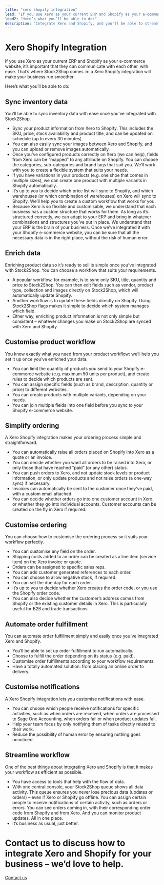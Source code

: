 ```yaml
---
title: "xero shopify integration"
lead: "If you use Xero as your current ERP and Shopify as your e-commerce website, it’s important that they can communicate with each other, with ease. That’s where Stock2Shop comes in: a Xero Shopify integration will make your business run smoother."
lead2: "Here’s what you’ll be able to do:"
description: "Integrate Xero and Shopify, and you'll be able to streamline your workflow, simplify the ordering process and save time - and money. Find out more about how a Xero, Shopify Integration can help your business."
---
```


Xero Shopify Integration
========================

If you use Xero as your current ERP and Shopify as your e-commerce website, it’s important that they can communicate with each other, with ease. That’s where Stock2Shop comes in: a Xero Shopify integration will make your business run smoother.  
  
Here’s what you’ll be able to do:

Sync inventory data
-------------------

You’ll be able to sync inventory data with ease once you’ve integrated with Stock2Shop.

*   Sync your product information from Xero to Shopify. This includes the SKU, price, stock availability and product title, and can be updated on schedule (up to every 30 minutes).
*   You can also easily sync your images between Xero and Shopify, and you can upload or remove images automatically.
*   Once you’ve configured products correctly on Xero (we can help), fields from Xero can be “mapped” to any attribute on Shopify. You can choose the categories, sub-categories and brand tags that suit you. We’ll work with you to create a flexible system that suits your needs.
*   If you have variations in your products (e.g. one shoe that comes in multiple sizes), we can create one product with multiple variants in Shopify automatically.
*   It’s up to you to decide which price list will sync to Shopify, and which warehouses (or which combination of warehouses) on Xero will sync to Shopify. We’ll help you to create a custom workflow that works for you.
*   Because Xero is so flexible and customisable, we understand that each business has a custom structure that works for them. As long as it’s structured correctly, we can adapt to your ERP and bring in whatever combinations and structures you’ve put in place. We understand that your ERP is the brain of your business. Once we’ve integrated it with your Shopify e-commerce website, you can be sure that all the necessary data is in the right place, without the risk of human error.

Enrich data
-----------

Enriching product data so it’s ready to sell is simple once you’ve integrated with Stock2Shop. You can choose a workflow that suits your requirements.

*   A popular workflow, for example, is to sync only SKU, title, quantity and price to Stock2Shop. You can then edit fields such as vendor, product type, collection and images directly on Stock2Shop, which will automatically update Shopify.
*   Another workflow is to update these fields directly on Shopify. Using Stock2Shop flags makes it simple to decide which system manages which field.
*   Either way, enriching product information is not only simple but consistent – whatever changes you make on Stock2Shop are synced with Xero and Shopify.

Customise product workflow
--------------------------

You know exactly what you need from your product workflow: we’ll help you set it up once you’ve enriched your data.

*   You can limit the quantity of products you send to your Shopify e-commerce website (e.g. maximum 50 units per product), and create rules to decide which products are sent.
*   You can assign specific fields (such as brand, description, quantity or price) to different websites.
*   You can create products with multiple variants, depending on your needs.
*   You can join multiple fields into one field before you sync to your Shopify e-commerce website.

Simplify ordering
-----------------

A Xero Shopify integration makes your ordering process simple and straightforward.

*   You can automatically raise all orders placed on Shopify into Xero as a quote or an invoice.
*   You can decide whether you want all orders to be raised into Xero, or only those that have reached “paid” (or any other) status.
*   You can push orders to Xero, and not update stock levels or product information, or only update products and not raise orders (a one-way sync) if necessary.
*   Invoices can automatically be sent to the customer once they’ve paid, with a custom email attached.
*   You can decide whether orders go into one customer account in Xero, or whether they go into individual accounts. Customer accounts can be created on the fly in Xero if required.

Customise ordering
------------------

You can choose how to customise the ordering process so it suits your workflow perfectly.

*   You can customise any field on the order.
*   Shipping costs added to an order can be created as a line item (service item) on the Xero invoice or quote.
*   Orders can be assigned to specific sales reps.
*   You can add customer generated references to each order.
*   You can choose to allow negative stock, if required.
*   You can set the due day for each order.
*   It’s up to you to decide whether Xero creates the order code, or you use the Shopify order code.
*   You can also decide whether the customer’s address comes from Shopify or the existing customer details in Xero. This is particularly useful for B2B and trade transactions.

Automate order fulfillment
--------------------------

You can automate order fulfillment simply and easily once you’ve integrated Xero and Shopify.

*   You’ll be able to set up order fulfillment to run automatically.
*   Choose to fulfill the order depending on its status (e.g. paid).
*   Customise order fulfillments according to your workflow requirements.
*   Have a totally automated solution: from placing an online order to delivery.

Customise notifications
-----------------------

A Xero Shopify integration lets you customise notifications with ease.

*   You can choose which people receive notifications for specific activities, such as when orders are received, when orders are processed to Sage One Accounting, when orders fail or when product updates fail.
*   Help your team focus by only notifying them of tasks directly related to their work.
*   Reduce the possibility of human error by ensuring nothing goes unnoticed.

Streamline workflow
-------------------

One of the best things about integrating Xero and Shopify is that it makes your workflow as efficient as possible.

*   You have access to tools that help with the flow of data.
*   With one central console, your Stock2Shop queue shows all data activity. This queue ensures you never lose precious data (updates or orders) – even if Xero or Shopify go offline. You can assign certain people to receive notifications of certain activity, such as orders or errors. You can see orders coming in, with their corresponding order code from Shopify and from Xero. And you can monitor product updates. All in one place.
*   It’s business as usual, just better.

Contact us to discuss how to integrate Xero and Shopify for your business – we’d love to help.
==============================================================================================

[Contact us](/contact-us "Contact Stock2Shop")